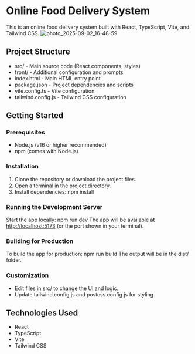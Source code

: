 # Online Food Delivery System

This is an online food delivery system built with React, TypeScript, Vite, and Tailwind CSS.
![photo_2025-09-02_16-48-59](https://github.com/user-attachments/assets/b6c34d5d-9628-4a50-93e5-e75ba9ee3197)

## Project Structure

- src/ - Main source code (React components, styles)
- front/ - Additional configuration and prompts
- index.html - Main HTML entry point
- package.json - Project dependencies and scripts
- vite.config.ts - Vite configuration
- tailwind.config.js - Tailwind CSS configuration

## Getting Started

### Prerequisites
- Node.js (v16 or higher recommended)
- npm (comes with Node.js)

### Installation
1. Clone the repository or download the project files.
2. Open a terminal in the project directory.
3. Install dependencies:
      npm install
   

### Running the Development Server
Start the app locally:
npm run dev
The app will be available at [http://localhost:5173](http://localhost:5173) (or the port shown in your terminal).

### Building for Production
To build the app for production:
npm run build
The output will be in the dist/ folder.

### Customization
- Edit files in src/ to change the UI and logic.
- Update tailwind.config.js and postcss.config.js for styling.

## Technologies Used
- React
- TypeScript
- Vite
- Tailwind CSS



